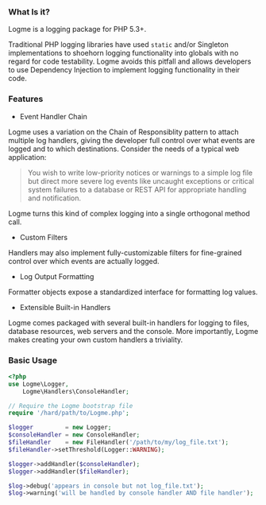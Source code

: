 ### What Is it?

Logme is a logging package for PHP 5.3+.

Traditional PHP logging libraries have used `static` and/or Singleton
implementations to shoehorn logging functionality into globals with
no regard for code testability. Logme avoids this pitfall and allows
developers to use Dependency Injection to implement logging functionality
in their code.

### Features

* Event Handler Chain

Logme uses a variation on the Chain of Responsiblity pattern to attach
multiple log handlers, giving the developer full control over what events
are logged and to which destinations. Consider the needs of a typical web
application:

> You wish to write low-priority notices or warnings to a simple log file
but direct more severe log events like uncaught exceptions or critical
system failures to a database or REST API for appropriate handling and
notification.

Logme turns this kind of complex logging into a single orthogonal method
call.

* Custom Filters

Handlers may also implement fully-customizable filters for fine-grained
control over which events are actually logged.

* Log Output Formatting

Formatter objects expose a standardized interface for formatting log values.

* Extensible Built-in Handlers

Logme comes packaged with several built-in handlers for logging to files,
database resources, web servers and the console. More importantly, Logme
makes creating your own custom handlers a triviality.

### Basic Usage

```php
<?php
use Logme\Logger,
    Logme\Handlers\ConsoleHandler;

// Require the Logme bootstrap file
require '/hard/path/to/Logme.php';

$logger         = new Logger;
$consoleHandler = new ConsoleHandler;
$fileHandler    = new FileHandler('/path/to/my/log_file.txt');
$fileHandler->setThreshold(Logger::WARNING);

$logger->addHandler($consoleHandler);
$logger->addHandler($fileHandler);

$log->debug('appears in console but not log_file.txt');
$log->warning('will be handled by console handler AND file handler');
```